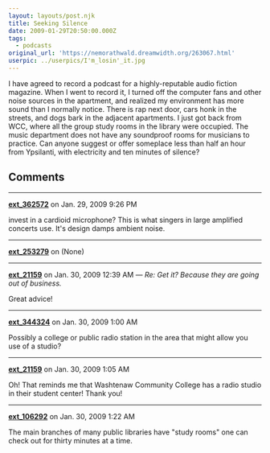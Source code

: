 ```yaml
---
layout: layouts/post.njk
title: Seeking Silence
date: 2009-01-29T20:50:00.000Z
tags: 
  - podcasts
original_url: 'https://nemorathwald.dreamwidth.org/263067.html'
userpic: ../userpics/I'm_losin'_it.jpg
---
```

I have agreed to record a podcast for a highly-reputable audio fiction magazine. When I went to record it, I turned off the computer fans and other noise sources in the apartment, and realized my environment has more sound than I normally notice. There is rap next door, cars honk in the streets, and dogs bark in the adjacent apartments. I just got back from WCC, where all the group study rooms in the library were occupied. The music department does not have any soundproof rooms for musicians to practice. Can anyone suggest or offer someplace less than half an hour from Ypsilanti, with electricity and ten minutes of silence?

## Comments

---

**[ext_362572](https://www.dreamwidth.org/users/ext_362572)** on Jan. 29, 2009 9:26 PM

invest in a cardioid microphone? This is what singers in large amplified concerts use. It's design damps ambient noise.

---

**[ext_253279](https://www.dreamwidth.org/users/ext_253279)** on (None)



---

**[ext_21159](https://www.dreamwidth.org/users/ext_21159)** on Jan. 30, 2009 12:39 AM — *Re: Get it? Because they are going out of business.*

Great advice!

---

**[ext_344324](https://www.dreamwidth.org/users/ext_344324)** on Jan. 30, 2009 1:00 AM

Possibly a college or public radio station in the area that might allow you use of a studio?

---

**[ext_21159](https://www.dreamwidth.org/users/ext_21159)** on Jan. 30, 2009 1:05 AM

Oh! That reminds me that Washtenaw Community College has a radio studio in their student center! Thank you!

---

**[ext_106292](https://www.dreamwidth.org/users/ext_106292)** on Jan. 30, 2009 1:22 AM

The main branches of many public libraries have "study rooms" one can check out for thirty minutes at a time.
